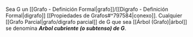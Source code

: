 Sea G un [[Grafo - Definición Formal|grafo]]/[[Digrafo - Definición Formal|digrafo]] [[Propiedades de Grafos#^797584|conexo]]. 
Cualquier [[Grafo Parcial|grafo/digrafo parcial]] de G que sea [[Árbol (Grafo)|árbol]] se denomina ***Arbol cubriente (o subtenso) de G***.
